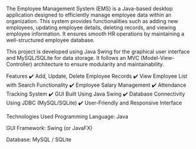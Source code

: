 The Employee Management System (EMS) is a Java-based desktop application designed to efficiently manage employee data within an organization. This system provides functionalities such as adding new employees, updating employee details, deleting records, and viewing employee information. It ensures smooth HR operations by maintaining a well-structured employee database.

This project is developed using Java Swing for the graphical user interface and MySQL/SQLite for data storage. It follows an MVC (Model-View-Controller) architecture to ensure modularity and maintainability.

Features
✔️ Add, Update, Delete Employee Records
✔️ View Employee List with Search Functionality
✔️ Employee Salary Management
✔️ Attendance Tracking System
✔️ GUI Built Using Java Swing
✔️ Database Connectivity Using JDBC (MySQL/SQLite)
✔️ User-Friendly and Responsive Interface

Technologies Used
Programming Language: Java

GUI Framework: Swing (or JavaFX)

Database: MySQL / SQLite






